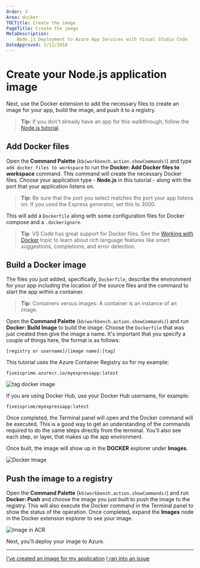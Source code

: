 ```yaml
---
Order: 3
Area: docker
TOCTitle: Create the image
PageTitle: Create the image
MetaDescription:
    Node.js Deployment to Azure App Services with Visual Studio Code
DateApproved: 1/11/2018
---
```


# Create your Node.js application image

Next, use the Docker extension to add the necessary files to create an image for
your app, build the image, and push it to a registry.

> **Tip:** If you don't already have an app for this walkthrough, follow the
> [Node.js tutorial](/docs/nodejs/nodejs-tutorial.md).

## Add Docker files

Open the **Command Palette** (`kb(workbench.action.showCommands)`) and type
`add docker files to workspace` to run the **Docker: Add Docker files to
workspace** command. This command will create the necessary Docker files. Choose
your application type - **Node.js** in this tutorial - along with the port that
your application listens on.

> **Tip:** Be sure that the port you select matches the port your app listens
> on. If you used the Express generator, set this to 3000.

This will add a `Dockerfile` along with some configuration files for Docker
compose and a `.dockerignore`.

> **Tip**: VS Code has great support for Docker files. See the
> [Working with Docker](/docs/azure/docker.md) topic to learn about rich
> language features like smart suggestions, completions, and error detection.

## Build a Docker image

The files you just added, specifically, `Dockerfile`, describe the environment
for your app including the location of the source files and the command to start
the app within a container.

> **Tip:** Containers versus images: A container is an instance of an image.

Open the **Command Palette** (`kb(workbench.action.showCommands)`) and run
**Docker: Build Image** to build the image. Choose the `Dockerfile` that was
just created then give the image a name. It's important that you specify a
couple of things here, the format is as follows:

`[registry or username]/[image name]:[tag]`

This tutorial uses the Azure Container Registry so for my example:

`fiveisprime.azurecr.io/myexpressapp:latest`

![tag docker image](images/docker-extension/tag-image.png)

If you are using Docker Hub, use your Docker Hub username, for example:

`fiveisprime/myexpressapp:latest`

Once completed, the Terminal panel will open and the Docker command will be
executed. This is a good way to get an understanding of the commands required to
do the same steps directly from the terminal. You'll also see each step, or
layer, that makes up the app environment.

Once built, the image will show up in the **DOCKER** explorer under **Images**.

![Docker Image](images/docker-extension/image-list.png)

## Push the image to a registry

Open the **Command Palette** (`kb(workbench.action.showCommands)`) and run
**Docker: Push** and choose the image you just built to push the image to the
registry. This will also execute the Docker command in the Terminal panel to
show the status of the operation. Once completed, expand the **Images** node in
the Docker extension explorer to see your image.

![Image in ACR](images/docker-extension/image-in-acr.png)

Next, you'll deploy your image to Azure.

---

<a class="tutorial-next-btn" href="/tutorials/docker-extension/deploy-container">I've
created an image for my application</a>
<a class="tutorial-feedback-btn" onclick="reportIssue('docker-extension', 'containerize-app')" href="javascript:void(0)">I
ran into an issue</a>
